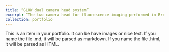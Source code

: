 ```yaml
---
title: “GLOW dual camera head system”
excerpt: “The two camera head for fluorescence imaging performed in Breast Conserving Surgery for tumour resection guidance<br/><img src='/images/IMG_1913.JPG'>"
collection: portfolio
---
```


This is an item in your portfolio. It can be have images or nice text. If you name the file .md, it will be parsed as markdown. If you name the file .html, it will be parsed as HTML. 
